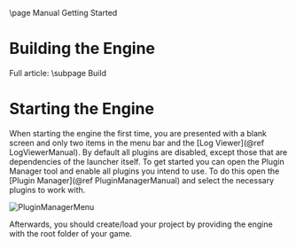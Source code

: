 \page Manual Getting Started 

# Building the Engine

Full article: 
\subpage Build

# Starting the Engine

When starting the engine the first time, you are presented with a blank screen and only two items in the menu bar and the [Log Viewer](@ref LogViewerManual). By default all plugins are disabled, except those that are dependencies of the launcher itself. To get started you can open the Plugin Manager tool and enable all plugins you intend to use. To do this open the [Plugin Manager](@ref PluginManagerManual) and select the necessary plugins to work with.

![PluginManagerMenu](img/screenshots/pluginmanagermenu.png)

Afterwards, you should create/load your project by providing the engine with the root folder of your game.